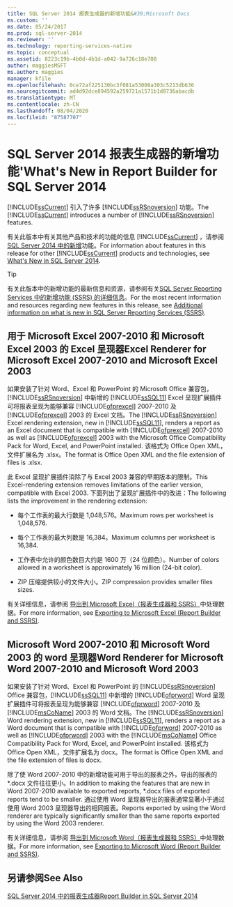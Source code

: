```yaml
---
title: SQL Server 2014 报表生成器的新增功能&#39;Microsoft Docs
ms.custom: ''
ms.date: 05/24/2017
ms.prod: sql-server-2014
ms.reviewer: ''
ms.technology: reporting-services-native
ms.topic: conceptual
ms.assetid: 8223c19b-4b0d-4b1d-a042-9a726c18e708
author: maggiesMSFT
ms.author: maggies
manager: kfile
ms.openlocfilehash: 0ce72af225130bc3f081a53008a303c5213db636
ms.sourcegitcommit: ad4d92dce894592a259721a1571b1d8736abacdb
ms.translationtype: MT
ms.contentlocale: zh-CN
ms.lasthandoff: 08/04/2020
ms.locfileid: "87587707"
---
```

# <a name="what39s-new-in-report-builder-for-sql-server-2014"></a><span data-ttu-id="60027-102">SQL Server 2014 报表生成器的新增功能&#39;</span><span class="sxs-lookup"><span data-stu-id="60027-102">What&#39;s New in Report Builder for SQL Server 2014</span></span>
  <span data-ttu-id="60027-103">[!INCLUDE[ssCurrent](../includes/sscurrent-md.md)] 引入了许多 [!INCLUDE[ssRSnoversion](../includes/ssrsnoversion-md.md)] 功能。</span><span class="sxs-lookup"><span data-stu-id="60027-103">The [!INCLUDE[ssCurrent](../includes/sscurrent-md.md)] introduces a number of [!INCLUDE[ssRSnoversion](../includes/ssrsnoversion-md.md)] features.</span></span>  
  
 <span data-ttu-id="60027-104">有关此版本中有关其他产品和技术的功能的信息 [!INCLUDE[ssCurrent](../includes/sscurrent-md.md)] ，请参阅[SQL Server 2014 中的新增](../sql-server/what-s-new-in-sql-server-2016.md)功能。</span><span class="sxs-lookup"><span data-stu-id="60027-104">For information about features in this release for other [!INCLUDE[ssCurrent](../includes/sscurrent-md.md)] products and technologies, see [What's New in SQL Server 2014](../sql-server/what-s-new-in-sql-server-2016.md).</span></span>  
  
> [!TIP]  
>  <span data-ttu-id="60027-105">有关此版本中的新增功能的最新信息和资源，请参阅有关[SQL Server Reporting Services 中的新增功能 (SSRS) 的详细信息](https://go.microsoft.com/fwlink/?LinkId=207147)。</span><span class="sxs-lookup"><span data-stu-id="60027-105">For the most recent information and resources regarding new features in this release, see [Additional information on what is new in SQL Server Reporting Services (SSRS)](https://go.microsoft.com/fwlink/?LinkId=207147).</span></span>  
  
##  <a name="excel-renderer-for-microsoft-excel-2007-2010-and-microsoft-excel-2003"></a><a name="ExcelRenderer"></a><span data-ttu-id="60027-106">用于 Microsoft Excel 2007-2010 和 Microsoft Excel 2003 的 Excel 呈现器</span><span class="sxs-lookup"><span data-stu-id="60027-106">Excel Renderer for Microsoft Excel 2007-2010 and Microsoft Excel 2003</span></span>  
 <span data-ttu-id="60027-107">如果安装了针对 Word、Excel 和 PowerPoint 的 Microsoft Office 兼容包，[!INCLUDE[ssRSnoversion](../includes/ssrsnoversion-md.md)] 中新增的 [!INCLUDE[ssSQL11](../includes/sssql11-md.md)] Excel 呈现扩展插件可将报表呈现为能够兼容 [!INCLUDE[ofprexcel](../includes/ofprexcel-md.md)] 2007-2010 及 [!INCLUDE[ofprexcel](../includes/ofprexcel-md.md)] 2003 的 Excel 文档。</span><span class="sxs-lookup"><span data-stu-id="60027-107">The [!INCLUDE[ssRSnoversion](../includes/ssrsnoversion-md.md)] Excel rendering extension, new in [!INCLUDE[ssSQL11](../includes/sssql11-md.md)], renders a report as an Excel document that is compatible with [!INCLUDE[ofprexcel](../includes/ofprexcel-md.md)] 2007-2010 as well as [!INCLUDE[ofprexcel](../includes/ofprexcel-md.md)] 2003 with the Microsoft Office Compatibility Pack for Word, Excel, and PowerPoint installed.</span></span> <span data-ttu-id="60027-108">该格式为 Office Open XML，文件扩展名为 .xlsx。</span><span class="sxs-lookup"><span data-stu-id="60027-108">The format is Office Open XML and the file extension of files is .xlsx.</span></span>  
  
 <span data-ttu-id="60027-109">此 Excel 呈现扩展插件消除了与 Excel 2003 兼容的早期版本的限制。</span><span class="sxs-lookup"><span data-stu-id="60027-109">This Excel-rendering extension removes limitations of the earlier version, compatible with Excel 2003.</span></span> <span data-ttu-id="60027-110">下面列出了呈现扩展插件中的改进：</span><span class="sxs-lookup"><span data-stu-id="60027-110">The following lists the improvement in the rendering extension:</span></span>  
  
-   <span data-ttu-id="60027-111">每个工作表的最大行数是 1,048,576。</span><span class="sxs-lookup"><span data-stu-id="60027-111">Maximum rows per worksheet is 1,048,576.</span></span>  
  
-   <span data-ttu-id="60027-112">每个工作表的最大列数是 16,384。</span><span class="sxs-lookup"><span data-stu-id="60027-112">Maximum columns per worksheet is 16,384.</span></span>  
  
-   <span data-ttu-id="60027-113">工作表中允许的颜色数目大约是 1600 万（24 位颜色）。</span><span class="sxs-lookup"><span data-stu-id="60027-113">Number of colors allowed in a worksheet is approximately 16 million (24-bit color).</span></span>  
  
-   <span data-ttu-id="60027-114">ZIP 压缩提供较小的文件大小。</span><span class="sxs-lookup"><span data-stu-id="60027-114">ZIP compression provides smaller files sizes.</span></span>  
  
 <span data-ttu-id="60027-115">有关详细信息，请参阅 [导出到 Microsoft Excel（报表生成器和 SSRS）](report-builder/exporting-to-microsoft-excel-report-builder-and-ssrs.md)中处理数据。</span><span class="sxs-lookup"><span data-stu-id="60027-115">For more information, see [Exporting to Microsoft Excel &#40;Report Builder and SSRS&#41;](report-builder/exporting-to-microsoft-excel-report-builder-and-ssrs.md).</span></span>  
  
##  <a name="word-renderer-for-microsoft-word-2007-2010-and-microsoft-word-2003"></a><a name="WordRenderer"></a><span data-ttu-id="60027-116">Microsoft Word 2007-2010 和 Microsoft Word 2003 的 word 呈现器</span><span class="sxs-lookup"><span data-stu-id="60027-116">Word Renderer for Microsoft Word 2007-2010 and Microsoft Word 2003</span></span>  
 <span data-ttu-id="60027-117">如果安装了针对 Word、Excel 和 PowerPoint 的 [!INCLUDE[ssRSnoversion](../includes/ssrsnoversion-md.md)] Office 兼容包，[!INCLUDE[ssSQL11](../includes/sssql11-md.md)] 中新增的 [!INCLUDE[ofprword](../includes/ofprword-md.md)] Word 呈现扩展插件可将报表呈现为能够兼容 [!INCLUDE[ofprword](../includes/ofprword-md.md)] 2007-2010 及 [!INCLUDE[msCoName](../includes/msconame-md.md)] 2003 的 Word 文档。</span><span class="sxs-lookup"><span data-stu-id="60027-117">The [!INCLUDE[ssRSnoversion](../includes/ssrsnoversion-md.md)] Word rendering extension, new in [!INCLUDE[ssSQL11](../includes/sssql11-md.md)], renders a report as a Word document that is compatible with [!INCLUDE[ofprword](../includes/ofprword-md.md)] 2007-2010 as well as [!INCLUDE[ofprword](../includes/ofprword-md.md)] 2003 with the [!INCLUDE[msCoName](../includes/msconame-md.md)] Office Compatibility Pack for Word, Excel, and PowerPoint installed.</span></span> <span data-ttu-id="60027-118">该格式为 Office Open XML，文件扩展名为 docx。</span><span class="sxs-lookup"><span data-stu-id="60027-118">The format is Office Open XML and the file extension of files is docx.</span></span>  
  
 <span data-ttu-id="60027-119">除了使 Word 2007-2010 中的新增功能可用于导出的报表之外，导出的报表的 \*.docx 文件往往更小。</span><span class="sxs-lookup"><span data-stu-id="60027-119">In addition to making the features that are new in Word 2007-2010 available to exported reports, \*.docx files of exported reports tend to be smaller.</span></span> <span data-ttu-id="60027-120">通过使用 Word 呈现器导出的报表通常显著小于通过使用 Word 2003 呈现器导出的相同报表。</span><span class="sxs-lookup"><span data-stu-id="60027-120">Reports exported by using the Word renderer are typically significantly smaller than the same reports exported by using the Word 2003 renderer.</span></span>  
  
 <span data-ttu-id="60027-121">有关详细信息，请参阅 [导出到 Microsoft Word（报表生成器和 SSRS）](report-builder/exporting-to-microsoft-word-report-builder-and-ssrs.md)中处理数据。</span><span class="sxs-lookup"><span data-stu-id="60027-121">For more information, see [Exporting to Microsoft Word &#40;Report Builder and SSRS&#41;](report-builder/exporting-to-microsoft-word-report-builder-and-ssrs.md).</span></span>  
  
## <a name="see-also"></a><span data-ttu-id="60027-122">另请参阅</span><span class="sxs-lookup"><span data-stu-id="60027-122">See Also</span></span>  
 [<span data-ttu-id="60027-123">SQL Server 2014 中的报表生成器</span><span class="sxs-lookup"><span data-stu-id="60027-123">Report Builder in SQL Server 2014</span></span>](report-builder/report-builder-in-sql-server-2016.md)  
  
  
